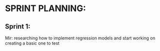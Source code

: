 # SPRINT PLANNING:

## Sprint 1:
Mir: researching how to implement regression models and start working on creating a basic one to test



